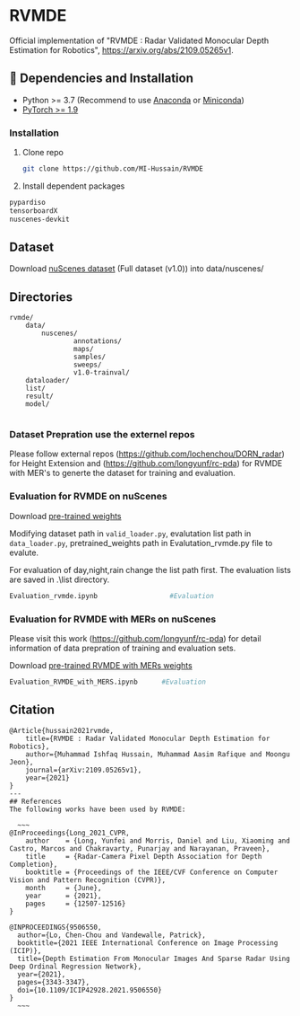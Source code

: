 # RVMDE

Official implementation of "RVMDE : Radar Validated Monocular Depth Estimation for Robotics", https://arxiv.org/abs/2109.05265v1.


## :wrench: Dependencies and Installation

- Python >= 3.7 (Recommend to use [Anaconda](https://www.anaconda.com/download/#linux) or [Miniconda](https://docs.conda.io/en/latest/miniconda.html))
- [PyTorch >= 1.9](https://pytorch.org/)

### Installation

1. Clone repo

    ```bash
    git clone https://github.com/MI-Hussain/RVMDE
    ```

1. Install dependent packages

```bash
pypardiso
tensorboardX
nuscenes-devkit
```
## Dataset

Download [nuScenes dataset](https://www.nuscenes.org/) (Full dataset (v1.0)) into data/nuscenes/

## Directories
```plain
rvmde/
    data/                           							 
        nuscenes/                 		    
                annotations/
                maps/
                samples/
                sweeps/
                v1.0-trainval/
    dataloader/
    list/
    result/
    model/                   				   	        
                   	     				
```

### Dataset Prepration use the externel repos

Please follow external repos (https://github.com/lochenchou/DORN_radar) for Height Extension and (https://github.com/longyunf/rc-pda) for RVMDE with MER's to generte the dataset for training and evaluation.

### Evaluation for RVMDE on nuScenes

Download [pre-trained weights](https://drive.google.com/file/d/1VKVg63d5UMNjc2busvdM23rXrs8TZb-X/view?usp=sharing)


Modifying dataset path in `valid_loader.py`, evalutation list path in `data_loader.py`, pretrained_weights path in Evalutation_rvmde.py file to evalute. 

For evaluation of day,night,rain change the list path first. The evaluation lists are saved in .\list directory.

``` bash
Evaluation_rvmde.ipynb                  #Evaluation
```

### Evaluation for RVMDE with MERs on nuScenes

Please visit this work (https://github.com/longyunf/rc-pda) for detail information of data prepration of training and evaluation sets. 

Download [pre-trained RVMDE with MERs weights](https://drive.google.com/file/d/1AOFOnXd6USSb8-kYzGAtxI9gUdPfl15m/view?usp=sharing)


``` bash
Evaluation_RVMDE_with_MERS.ipynb      #Evaluation
```

## Citation
```plain
@Article{hussain2021rvmde,
    title={RVMDE : Radar Validated Monocular Depth Estimation for Robotics},
    author={Muhammad Ishfaq Hussain, Muhammad Aasim Rafique and Moongu Jeon},
    journal={arXiv:2109.05265v1},
    year={2021}
}
---
## References
The following works have been used by RVMDE:

  ~~~
@InProceedings{Long_2021_CVPR,
    author    = {Long, Yunfei and Morris, Daniel and Liu, Xiaoming and Castro, Marcos and Chakravarty, Punarjay and Narayanan, Praveen},
    title     = {Radar-Camera Pixel Depth Association for Depth Completion},
    booktitle = {Proceedings of the IEEE/CVF Conference on Computer Vision and Pattern Recognition (CVPR)},
    month     = {June},
    year      = {2021},
    pages     = {12507-12516}
}

@INPROCEEDINGS{9506550,
  author={Lo, Chen-Chou and Vandewalle, Patrick},
  booktitle={2021 IEEE International Conference on Image Processing (ICIP)}, 
  title={Depth Estimation From Monocular Images And Sparse Radar Using Deep Ordinal Regression Network}, 
  year={2021},
  pages={3343-3347},
  doi={10.1109/ICIP42928.2021.9506550}
}
  ~~~
